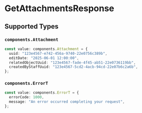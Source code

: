 # GetAttachmentsResponse


## Supported Types

### `components.Attachment`

```typescript
const value: components.Attachment = {
  uuid: "123e4567-e742-456a-9740-22e0756c389b",
  editDate: "2025-06-01 12:00:00",
  relatedObjectUuid: "123e4567-fade-4f45-ab51-22e0736119bb",
  createdByStaffUuid: "123e4567-5cd2-4acb-94cd-22e07b6c2a6b",
};
```

### `components.ErrorT`

```typescript
const value: components.ErrorT = {
  errorCode: 1000,
  message: "An error occurred completing your request",
};
```

